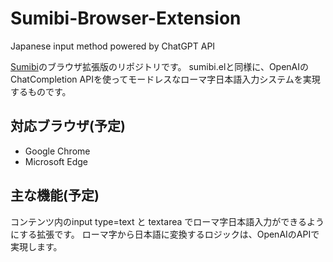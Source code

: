 # Sumibi-Browser-Extension

Japanese input method powered by ChatGPT API

[Sumibi](https://github.com/kiyoka/Sumibi)のブラウザ拡張版のリポジトリです。
sumibi.elと同様に、OpenAIのChatCompletion APIを使ってモードレスなローマ字日本語入力システムを実現するものです。

## 対応ブラウザ(予定)

- Google Chrome
- Microsoft Edge

## 主な機能(予定)
コンテンツ内のinput type=text と textarea でローマ字日本語入力ができるようにする拡張です。
ローマ字から日本語に変換するロジックは、OpenAIのAPIで実現します。
